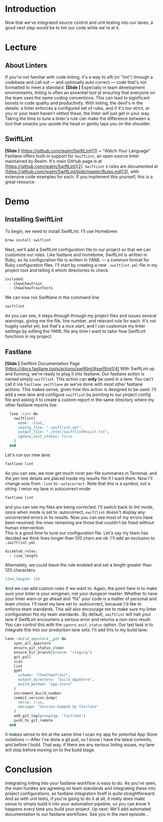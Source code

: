 # Introduction
Now that we've integrated source control and unit testing into our lanes, a good next step would be to lint our code while we're at it. 
# Lecture
## About Linters
If you're not familiar with code linting, it's a way to sift (or "lint") through a codebase and call out — and optionally auto correct — code that's not formatted to meet a standard. 
**[Slide ]** 
Especially in team development environments, linting is often an essential tool at ensuring that everyone on the team uses the same coding conventions. This can lead to significant boosts in code quality and productivity. 
With linting, the devil's in the details: a linter enforces a configured set of rules, and if it's too strict, or you or your team haven't vetted these, the linter will just get in your way. Taking the time to tune a linter's rule can make the difference between a tool that smacks you upside the head or gently taps you on the shoulder. 
## SwiftLint
**[Slide ]** [https://github.com/realm/SwiftLint][1] + "Watch Your Language"
Fastlane offers built-in support for `SwiftLint`, an open source linter maintained by Realm. It's main GitHub page is at [https://github.com/realm/SwiftLint][2]. `SwiftLint` s rules are documented at [https://github.com/realm/SwiftLint/blob/master/Rules.md][3], with extensive code examples for each. If you implement this yourself, this is a great resource.
# Demo
## Installing SwiftLint
To begin, we need to install SwiftLint. I'll use Homebrew:
```bash
brew install swiflint
```
Next, we'll add a SwiftLint configuration file to our project so that we can customize our rules. Like fastlane and homebrew, SwiftLint is written in Ruby, so its configuration file is written in YAML — a common format for Ruby configuration files. I'll start by creating a new `.swiftlint.yml` file in my project root and telling it which directories to check.
```bash
included:
  - ChewChewTrain
  - ChewChewTrainTests
```
We can now run Swiftlane in the command line:
```bash
swiftlint
```
As you can see, it steps through through my project files and issues several warnings, giving me the file, line number, and relevant rule for each. It's not hugely useful yet, but that's a nice start, and I can customize my linter settings by editing the YAML file any time I want to tailor how SwiftLint functions in my project.
## Fastlane
**[Slide ]** Swiftlint Documentation Page [https://docs.fastlane.tools/actions/swiftlint/#swiftlint][4]
With SwiftLint up and funning, we're ready to plug it into fastlane. Our fastlane action is named simply `swiftlint`. This action can **only** be used in a lane: You can't call it via `fastlane swiftlane` as we've done with most other fastlane actions. This makes sense, given how this action is designed to be used.
I'll add a new lane and configure `swiftlint` by pointing to our project config file and asking it to create a custom report in the same directory where my other fastlane reports live:
```ruby
  lane :lint do
    swiftlint(
      mode: :lint,
      config_file: ".swiftlint.yml",
      output_file: "./html/swiftlintResult.txt",
      ignore_exit_status: false
    )
  end
```
Let's run our new lane:
```ruby
fastlane lint
```
As you can see, we now get much nicer per-file summaries in Terminal, and the per-line details are placed inside my results file if I want them.
Now I'll change `mode` from `:lint` to `:autocorrect`. Note that this is a symbol, not a string.
I rerun my lane in autocorrect mode
```ruby
fastlane lint
```
and you can see my files are being corrected. I'll switch back to lint mode,  since when mode is set to :autocorrect, `swiftlint` doesn't display any uncorrected errors in its results. Now you can see most of my errors have been resolved; the ones remaining are those that couldn't be fixed without human intervention.  
This is a good time to tune our configuration file. Let's say my team has decided we think lines longer than 120 chars are ok.  I'll add an exclusion to `.swiftlint.yml`
```ruby
disabled_rules:
  - line_length
```
Alternately, we could leave the rule enabled and set a length greater than 120 characters:
```ruby
line_length: 150
```
And we can add custom rules if we want to. Again, the point here is to make sure your linter is your wingman, not your dungeon master.
Whether to have your linter warn or go ahead and "fix" your code is a matter of personal and team choice. I'll reset my lane set to :autocorrect, because I'd like to enforce team standards. This will also encourage me to make sure my linter configuration fits my team standards..
By default, `swiftlint` will halt your lane if SwiftLint encounters a serious error and returns a non-zero result. You can control this with the `ignore_exit_status` option.
Our last task is to integrate this into our production lane sets. I'll add this to my build lane:
```ruby
lane :build_appstore__git do
    sync_all_appstore
    ensure_git_status_clean
    ensure_bit_branch(branch: "staging")
    git_pull
    scan
    lint
    gym(
      scheme: "ChewChewTrain",
      output_directory: "build_AppStore",
      build_method: "app-store"
    )
    increment_build_number
    commit_version_bump(
      force: true,
      message: "Version bumped by fastlane"
    )
    add_git_tag(grouping: "fastlane")
    push_to_git_remote
  end
```
It makes sense to lint at the same time I scan my app for potential App Store violations — After I've done a git pull, so I know  I have the latest commits, and before I build. That way, if there are any serious linting issues, my lane will stop before moving on to the build stage.
# Conclusion
Integrating linting into your fastlane workflow is easy to do. As you've seen, the main hurdles are agreeing on team standards and integrating these into project configurations, as fastlane integration itself is quite straightforward. And as with unit tests, if you're going to do it at all, it really does make sense to simply build it into your automation pipeline, so you can *know* it happens every time you build your project.
Up next: We'll add automated documentation to our fastlane workflows. See you in the next episode…



[1]:	https://github.com/realm/SwiftLint
[2]:	https://github.com/realm/SwiftLint
[3]:	https://github.com/realm/SwiftLint/blob/master/Rules.md
[4]:	https://docs.fastlane.tools/actions/swiftlint/#swiftlint